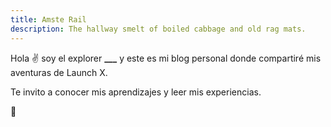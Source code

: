 ```yaml
---
title: Amste Rail
description: The hallway smelt of boiled cabbage and old rag mats.
---
```

Hola ✌️  soy el explorer **___** y este es mi blog personal donde compartiré mis aventuras de Launch X.

Te invito a conocer mis aprendizajes y leer mis experiencias.

🚀
